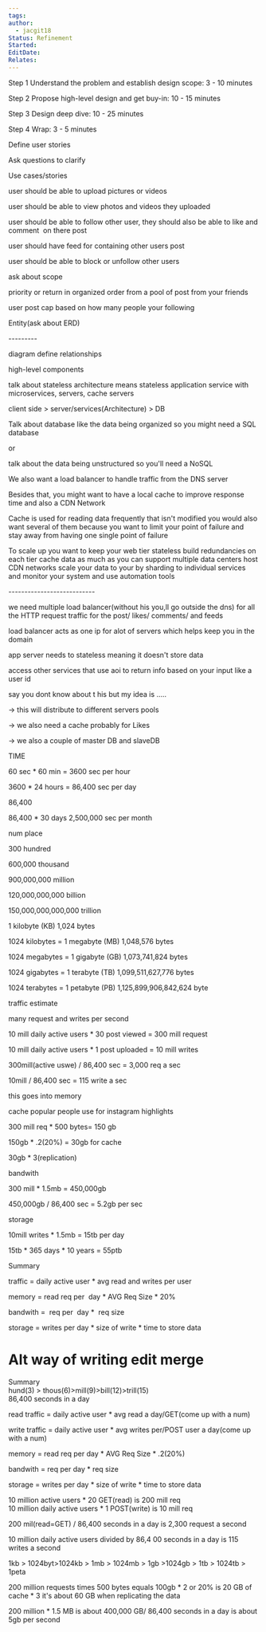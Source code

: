 ```yaml
---
tags: 
author:
  - jacgit18
Status: Refinement
Started: 
EditDate: 
Relates:
---
```


Step 1 Understand the problem and establish design scope: 3 - 10 minutes

Step 2 Propose high-level design and get buy-in: 10 - 15 minutes
  
Step 3 Design deep dive: 10 - 25 minutes  
  
Step 4 Wrap: 3 - 5 minutes



Define user stories  
  
Ask questions to clarify



Use cases/stories 

user should be able to upload pictures or videos 

user should be able to view photos and videos they uploaded 

user should be able to follow other user, they should also be able to like and comment  on there post 

user should have feed for containing other users post  

user should be able to block or unfollow other users 

ask about scope 

priority or return in organized order from a pool of post from your friends 

user post cap based on how many people your following 


Entity(ask about ERD) 

--------- 

diagram define relationships  

high-level components 



talk about stateless architecture means stateless application service with microservices, servers, cache servers  
  
client side > server/services(Architecture) > DB  
  
Talk about database like the data being organized so you might need a SQL database  
  
or  
  
talk about the data being unstructured so you'll need a NoSQL


We also want a load balancer to handle traffic from the DNS server  
  
Besides that, you might want to have a local cache to improve response time and also a CDN Network  
  
Cache is used for reading data frequently that isn't modified you would also want several of them because you want to limit your point of failure and stay away from having one single point of failure  
  
To scale up you want to keep your web tier stateless build redundancies on each tier cache data as much as you can support multiple data centers host CDN networks scale your data to your by sharding to individual services and monitor your system and use automation tools

--------------------------- 

we need multiple load balancer(without his you,ll go outside the dns) for all the HTTP request traffic for the post/ likes/ comments/ and feeds 

load balancer acts as one ip for alot of servers which helps keep you in the domain 

app server needs to stateless meaning it doesn't store data 

access other services that use aoi to return info based on your input like a user id 

say you dont know about t his but my idea is ..... 

-> this will distribute to different servers pools  

-> we also need a cache probably for Likes  

-> we also a couple of master DB and slaveDB  



TIME 

60 sec * 60 min = 3600 sec per hour 

3600 * 24 hours = 86,400 sec per day 

86,400 

86,400 * 30 days 2,500,000 sec per month 



num place 

300 hundred 

600,000 thousand 

900,000,000 million 

120,000,000,000 billion 

150,000,000,000,000 trillion 



1 kilobyte (KB) 1,024 bytes 

1024 kilobytes = 1 megabyte (MB) 1,048,576 bytes 

1024 megabytes = 1 gigabyte (GB) 1,073,741,824 bytes 

1024 gigabytes = 1 terabyte (TB) 1,099,511,627,776 bytes 

1024 terabytes = 1 petabyte (PB) 1,125,899,906,842,624 byte 



traffic estimate 

many request and writes per second 

10 mill daily active users * 30 post viewed = 300 mill request  

10 mill daily active users * 1 post uploaded = 10 mill writes  

300mill(active uswe) / 86,400 sec = 3,000 req a sec 

10mill / 86,400 sec = 115 write a sec 



this goes into memory  

cache popular people use for instagram highlights 

300 mill req * 500 bytes= 150 gb 

150gb * .2(20%) = 30gb for cache 

30gb * 3(replication) 



bandwith 

300 mill * 1.5mb = 450,000gb 

450,000gb / 86,400 sec = 5.2gb per sec 



storage 

10mill writes * 1.5mb = 15tb per day 

15tb * 365 days * 10 years = 55ptb 



Summary 

traffic = daily active user * avg read and writes per user 

memory = read req per  day * AVG Req Size * 20% 

bandwith =  req per  day *  req size 

storage = writes per day * size of write * time to store data



# Alt way of writing edit merge

Summary  
hund(3) > thous(6)>mill(9)>bill(12)>trill(15)  
86,400 seconds in a day  
  
read traffic = daily active user * avg read a day/GET(come up with a num)  
  
write traffic = daily active user * avg writes per/POST user a day(come up with a num)  
  
memory = read req per day * AVG Req Size * .2(20%)  
  
bandwith = req per day * req size  
  
storage = writes per day * size of write * time to store data  
  
10 million active users * 20 GET(read) is 200 mill req  
10 million daily active users * 1 POST(write) is 10 mill req  
  
200 mil(read=GET) / 86,400 seconds in a day is 2,300 request a second  
  
10 million daily active users divided by 86,4 00 seconds in a day is 115 writes a second  
  
1kb > 1024byt>1024kb > 1mb > 1024mb > 1gb >1024gb > 1tb > 1024tb > 1peta  
  
200 million requests times 500 bytes equals 100gb * 2 or 20% is 20 GB of cache * 3 it's about 60 GB when replicating the data  
  
  
200 million * 1.5 MB is about 400,000 GB/ 86,400 seconds in a day is about 5gb per second